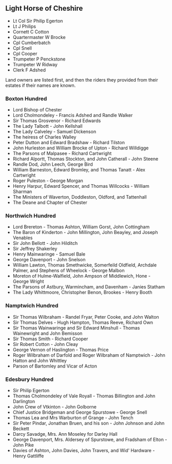 ## Light Horse of Cheshire

* Lt Col Sir Philip Egerton
* Lt J Philips
* Cornett C Cotton
* Quartermaster W Brocke
* Cpl Cumberbatch
* Cpl Snell
* Cpl Cooper
* Trumpeter P Penckstone
* Trumpeter W Ridway
* Clerk F Adshed

Land owners are listed first, and then the riders they provided from their estates if their names are known.

### Boxton Hundred

* Lord Bishop of Chester
* Lord Cholmondeley - Francis Adshed and Randle Walker
* Sir Thomas Grosvenor - Richard Edwards
* The Lady Talbott - John Kellshall
* The Lady Calveley - Samuel Dickenson
* The heiress of Charles Walley
* Peter Dutton and Edward Bradshaw - Richard Tilston
* John Hurleston and William Brocke of Upton - Richard Willdigge
* The Parsons of Malpasee - Richard Cartwright
* Richard Alportt, Thomas Stockton, and John Catherall - John Steene
* Randle Dod, John Leech, George Bird
* William Barneston, Edward Bromley, and Thomas Tanatt - Alex Cartwright
* Roger Puleston - George Morgan
* Henry Harpur, Edward Spencer, and Thomas Willcocks - William Sharman
* The Ministers of Waverton, Doddleston, Oldford, and Tattenhall
* The Deane and Chapter of Chester

### Northwich Hundred

* Lord Brereton - Thomas Ashton, William Gorst, John Cottingham
* The Baron of Kinderton - John Millington, John Beayley, and Joseph Venables
* Sir John Bellott - John Hilditch
* Sir Jeffrey Shakerley
* Henry Mainwaringe - Samuel Bale
* George Davenport - John Snelson
* William Lawton, Thomas Smethwicke, Somerfeild Oldfield, Archdale Palmer, and Stephens of Wheelock - George Malbon
* Moreton of Hulme-Walfield, John Ampson of Middlewich, Hone - George Wright
* The Parsons of Astbury, Warmincham, and Davenham - Janies Statham
* The Lady Whittmoore, Christopher Benon, Brookes - Henry Booth

### Namptwich Hundred

* Sir Thomas Wilbraham - Randel Fryar, Peter Cooke, and John Walton
* Sir Thomas Delves - Hugh Hampton, Thomas Reeve, Richard Own
* Sir Thomas Wainwaringe and Sir Edward Minshull - Thomas Wainewright and John Bemisson
* Sir Thomas Smith - Richard Cooper
* Sir Robert Cotton - John Cleay
* George Vernon of Haslington - Thomas Price
* Roger Wilbraham of Darfold and Roger Wilbraham of Namptwich - John Hatton and John Whittley
* Parson of Bartomley and Vicar of Acton

### Edesbury Hundred

* Sir Philip Egerton
* Thomas Cholmondeley of Vale Royall - Thomas Billington and John Darlington
* John Crew of Vtkinton - John Golborne
* Chief Justice Bridgeman and George Spurstowe - George Snell
* Thomas Lea and Mrs Warburton of Grange - John Tench
* Sir Peter Pindar, Jonathan Bruen, and his son - John Johnson and John Beckett
* Darcy Savadge, Mrs. Ann Moseley for Darley Hall
* George Davenport, Mrs. Aldersey of Spurstowe, and Fradsham of Elton - John Pike
* Davies of Ashton, John Davies, John Travers, and Wid' Hardware - Henry Gattliffe
